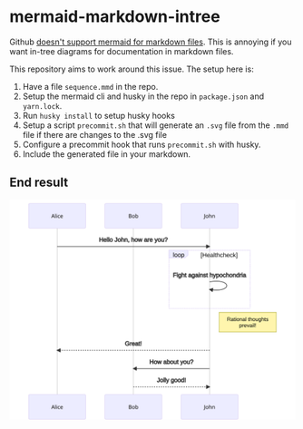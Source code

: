 # mermaid-markdown-intree
Github [doesn't support mermaid for markdown files](https://github.community/t/feature-request-support-mermaid-markdown-graph-diagrams-in-md-files/1922). This is annoying if you want in-tree diagrams for documentation in markdown files.

This repository aims to work around this issue. The setup here is:

1. Have a file `sequence.mmd` in the repo.
1. Setup the mermaid cli and husky in the repo in `package.json` and `yarn.lock`.
1. Run `husky install` to setup husky hooks
1. Setup a script `precommit.sh` that will generate an `.svg` file from the `.mmd` file if there are changes to the .svg file
1. Configure a precommit hook that runs `precommit.sh` with husky.
1. Include the generated file in your markdown.

## End result
![SVG generated from mermaid](docs/sequence.mmd.svg)
